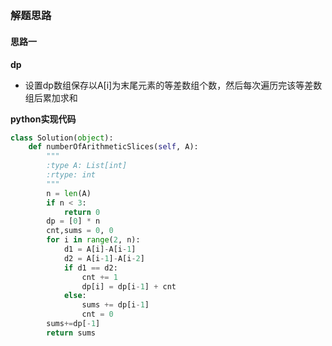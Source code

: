 ## 
### 解题思路
#### 思路一
**dp**
- 设置dp数组保存以A[i]为末尾元素的等差数组个数，然后每次遍历完该等差数组后累加求和

**python实现代码**
```python
class Solution(object):
    def numberOfArithmeticSlices(self, A):
        """
        :type A: List[int]
        :rtype: int
        """
        n = len(A)
        if n < 3:
            return 0
        dp = [0] * n
        cnt,sums = 0, 0
        for i in range(2, n):
            d1 = A[i]-A[i-1]
            d2 = A[i-1]-A[i-2]
            if d1 == d2:
                cnt += 1
                dp[i] = dp[i-1] + cnt                
            else:
                sums += dp[i-1]
                cnt = 0
        sums+=dp[-1]
        return sums
```

